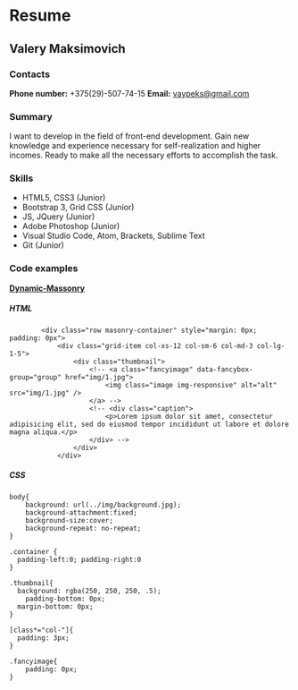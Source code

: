 Resume
=======
## Valery Maksimovich

### Contacts

**Phone number:** +375(29)-507-74-15
**Email:** vaypeks@gmail.com

### Summary
I want to develop in the field of front-end development. Gain new knowledge and experience necessary for self-realization and higher incomes. Ready to make all the necessary efforts to accomplish the task.

### Skills
* HTML5, CSS3 (Junior)
* Bootstrap 3, Grid CSS (Junior)
* JS, JQuery (Junior)
* Adobe Photoshop (Junior)
* Visual Studio Code, Atom, Brackets, Sublime Text
* Git (Junior)

### Code examples
**[Dynamic-Massonry](https://github.com/Vayp/Dynamic-Massonry/tree/master/www/css)**
##### HTML
```
		<div class="row masonry-container" style="margin: 0px; padding: 0px">
			<div class="grid-item col-xs-12 col-sm-6 col-md-3 col-lg-1-5">
				<div class="thumbnail">
					<!-- <a class="fancyimage" data-fancybox-group="group" href="img/1.jpg">
						<img class="image img-responsive" alt="alt" src="img/1.jpg" />
					</a> -->
					<!-- <div class="caption">
						<p>Lorem ipsum dolor sit amet, consectetur adipisicing elit, sed do eiusmod tempor incididunt ut labore et dolore magna aliqua.</p>
					</div> -->
				</div>
			</div>
```
##### CSS
```
body{
	background: url(../img/background.jpg);
	background-attachment:fixed;
	background-size:cover;
	background-repeat: no-repeat;
}

.container {
  padding-left:0; padding-right:0
}

.thumbnail{
  background: rgba(250, 250, 250, .5);
	padding-bottom: 0px;
  margin-bottom: 0px;
}

[class*="col-"]{
  padding: 3px;
}

.fancyimage{
	padding: 0px;
}
```